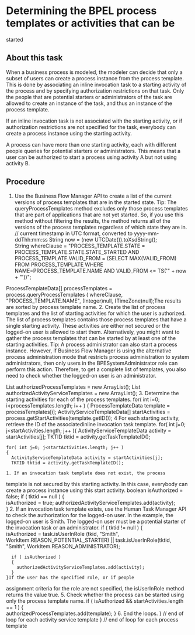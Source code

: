 <!-- image -->

# Determining the BPEL process templates or activities that can be
started

## About this task

When a business process is modeled, the modeler can decide
that only a subset of users can create a process instance from the
process template. This is done by associating an inline invocation
task to a starting activity of the process and by specifying authorization
restrictions on that task. Only the people that are potential starters
or administrators of the task are allowed to create an instance of
the task, and thus an instance of the process template.

If
an inline invocation task is not associated with the starting activity,
or if authorization restrictions are not specified for the task, everybody
can create a process instance using the starting activity.

A
process can have more than one starting activity, each with different
people queries for potential starters or administrators. This means
that a user can be authorized to start a process using activity A
but not using activity B.

## Procedure

1. Use the Business Flow Manager API to create a list of the
current versions of process templates that are in the started state. 
Tip: The queryProcessTemplates method excludes only those process templates that are part of applications
that are not yet started. So, if you use this method without filtering
the results, the method returns all of the versions of the process
templates regardless of which state they are in.
// current timestamp in UTC format, converted to yyyy-mm-ddThh:mm:ss
String now = (new UTCDate()).toXsdString();    
String whereClause = "PROCESS\_TEMPLATE.STATE = 
                      PROCESS\_TEMPLATE.STATE.STATE\_STARTED AND
                      PROCESS\_TEMPLATE.VALID\_FROM = 
                      (SELECT MAX(VALID\_FROM) FROM PROCESS\_TEMPLATE 
                       WHERE NAME=PROCESS\_TEMPLATE.NAME AND 
                       VALID\_FROM <= TS('" + now + "'))";
                                                 
ProcessTemplateData[] processTemplates = process.queryProcessTemplates
                                        ( whereClause, 
                                          "PROCESS\_TEMPLATE.NAME",
                                          (Integer)null, (TimeZone)null);The results are sorted by process template
name.
2. Create the list of process templates and the list of starting
activities for which the user is authorized. The list
of process templates contains those process templates that have a
single starting activity. These activities are either not secured
or the logged-on user is allowed to start them. Alternatively, you
might want to gather the process templates that can be started by
at least one of the starting activities. Tip: A process
administrator can also start a process instance. However,
if Business Flow Manager is using the alternative process administration
mode that restricts process administration to system administrators,
then only users in the BPESystemAdministrator role can perform this
action. Therefore, to get a complete list of templates, you also need
to check whether the logged-on user is an administrator.

List authorizedProcessTemplates = new ArrayList();
List authorizedActivityServiceTemplates = new ArrayList();
3. Determine the starting activities for each of the process
templates. for( int i=0; i<processTemplates.length; i++ )
{
  ProcessTemplateData template = processTemplates[i];
  ActivityServiceTemplateData[] startActivities = 
                 process.getStartActivities(template.getID());
4 For each starting activity, retrieve the ID of the associatedinline invocation task template. for( int j=0; j<startActivities.length; j++ ){ ActivityServiceTemplateData activity = startActivities[j]; TKTID tktid = activity.getTaskTemplateID();

```
for( int j=0; j<startActivities.length; j++ )
{
  ActivityServiceTemplateData activity = startActivities[j];  
  TKTID tktid = activity.getTaskTemplateID();
```

    1. If an invocation task template does not exist, the process
template is not secured by this starting activity.  In this case, everybody can create a process instance using this
start activity. 
boolean isAuthorized = false;
       if ( tktid == null ) 
    {  
      isAuthorized = true; 
      authorizedActivityServiceTemplates.add(activity);      
    }
    2. If an invocation task template exists, use the Human
Task Manager API to check the authorization for the logged-on user.
In the example, the logged-on user is Smith. The logged-on
user must be a potential starter of the invocation task or an administrator. 
if ( tktid != null ) 
    {   
      isAuthorized = 
        task.isUserInRole
            (tkid, "Smith", WorkItem.REASON\_POTENTIAL\_STARTER) || 
        task.isUserInRole(tktid, "Smith", WorkItem.REASON\_ADMINISTRATOR);

      if ( isAuthorized ) 
      {   
        authorizedActivityServiceTemplates.add(activity);
      }
    }If the user has the specified role, or if people
assignment criteria for the role are not specified, the  isUserInRole method returns the value true.
5. Check whether the process can be started using only the
process template name. if ( isAuthorized && startActivities.length == 1 ) 
    {   
      authorizedProcessTemplates.add(template);
    }
6. End the loops.   } // end of loop for each activity service template
}   // end of loop for each process template